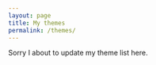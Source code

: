 ```yaml
---
layout: page
title: My themes
permalink: /themes/
---
```


Sorry I about to update my theme list here.
